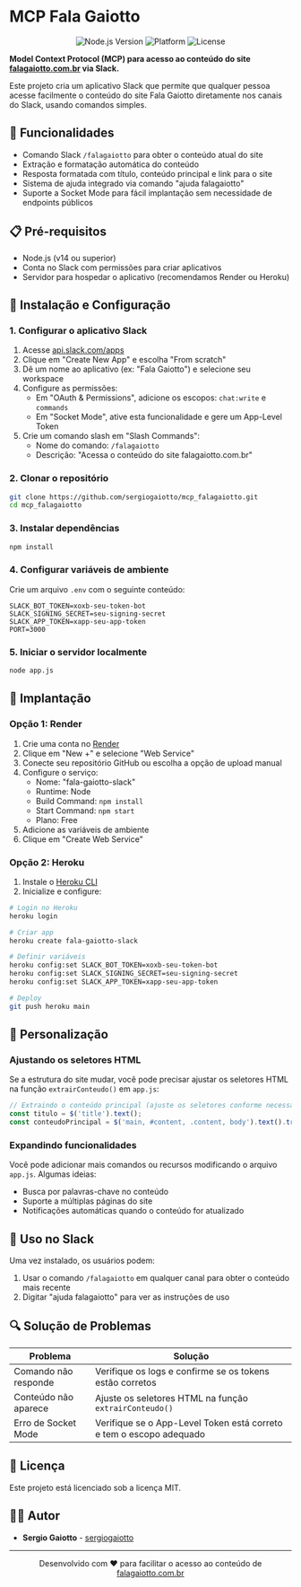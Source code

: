 # MCP Fala Gaiotto

<p align="center">
  <img src="https://img.shields.io/badge/node.js-v14+-green.svg" alt="Node.js Version">
  <img src="https://img.shields.io/badge/platform-slack-4A154B.svg" alt="Platform">
  <img src="https://img.shields.io/badge/license-MIT-blue.svg" alt="License">
</p>

**Model Context Protocol (MCP) para acesso ao conteúdo do site [falagaiotto.com.br](https://www.falagaiotto.com.br) via Slack.**

Este projeto cria um aplicativo Slack que permite que qualquer pessoa acesse facilmente o conteúdo do site Fala Gaiotto diretamente nos canais do Slack, usando comandos simples.

## 🚀 Funcionalidades

- Comando Slack `/falagaiotto` para obter o conteúdo atual do site
- Extração e formatação automática do conteúdo
- Resposta formatada com título, conteúdo principal e link para o site
- Sistema de ajuda integrado via comando "ajuda falagaiotto"
- Suporte a Socket Mode para fácil implantação sem necessidade de endpoints públicos

## 📋 Pré-requisitos

- Node.js (v14 ou superior)
- Conta no Slack com permissões para criar aplicativos
- Servidor para hospedar o aplicativo (recomendamos Render ou Heroku)

## 🔧 Instalação e Configuração

### 1. Configurar o aplicativo Slack

1. Acesse [api.slack.com/apps](https://api.slack.com/apps)
2. Clique em "Create New App" e escolha "From scratch"
3. Dê um nome ao aplicativo (ex: "Fala Gaiotto") e selecione seu workspace
4. Configure as permissões:
   - Em "OAuth & Permissions", adicione os escopos: `chat:write` e `commands`
   - Em "Socket Mode", ative esta funcionalidade e gere um App-Level Token
5. Crie um comando slash em "Slash Commands":
   - Nome do comando: `/falagaiotto`
   - Descrição: "Acessa o conteúdo do site falagaiotto.com.br"

### 2. Clonar o repositório

```bash
git clone https://github.com/sergiogaiotto/mcp_falagaiotto.git
cd mcp_falagaiotto
```

### 3. Instalar dependências

```bash
npm install
```

### 4. Configurar variáveis de ambiente

Crie um arquivo `.env` com o seguinte conteúdo:

```
SLACK_BOT_TOKEN=xoxb-seu-token-bot
SLACK_SIGNING_SECRET=seu-signing-secret
SLACK_APP_TOKEN=xapp-seu-app-token
PORT=3000
```

### 5. Iniciar o servidor localmente

```bash
node app.js
```

## 🚢 Implantação

### Opção 1: Render

1. Crie uma conta no [Render](https://render.com/)
2. Clique em "New +" e selecione "Web Service"
3. Conecte seu repositório GitHub ou escolha a opção de upload manual
4. Configure o serviço:
   - Nome: "fala-gaiotto-slack"
   - Runtime: Node
   - Build Command: `npm install`
   - Start Command: `npm start`
   - Plano: Free
5. Adicione as variáveis de ambiente
6. Clique em "Create Web Service"

### Opção 2: Heroku

1. Instale o [Heroku CLI](https://devcenter.heroku.com/articles/heroku-cli)
2. Inicialize e configure:

```bash
# Login no Heroku
heroku login

# Criar app
heroku create fala-gaiotto-slack

# Definir variáveis
heroku config:set SLACK_BOT_TOKEN=xoxb-seu-token-bot
heroku config:set SLACK_SIGNING_SECRET=seu-signing-secret
heroku config:set SLACK_APP_TOKEN=xapp-seu-app-token

# Deploy
git push heroku main
```

## 🧰 Personalização

### Ajustando os seletores HTML

Se a estrutura do site mudar, você pode precisar ajustar os seletores HTML na função `extrairConteudo()` em `app.js`:

```javascript
// Extraindo o conteúdo principal (ajuste os seletores conforme necessário)
const titulo = $('title').text();
const conteudoPrincipal = $('main, #content, .content, body').text().trim();
```

### Expandindo funcionalidades

Você pode adicionar mais comandos ou recursos modificando o arquivo `app.js`. Algumas ideias:

- Busca por palavras-chave no conteúdo
- Suporte a múltiplas páginas do site
- Notificações automáticas quando o conteúdo for atualizado

## 📝 Uso no Slack

Uma vez instalado, os usuários podem:

1. Usar o comando `/falagaiotto` em qualquer canal para obter o conteúdo mais recente
2. Digitar "ajuda falagaiotto" para ver as instruções de uso

## 🔍 Solução de Problemas

| Problema | Solução |
|----------|---------|
| Comando não responde | Verifique os logs e confirme se os tokens estão corretos |
| Conteúdo não aparece | Ajuste os seletores HTML na função `extrairConteudo()` |
| Erro de Socket Mode | Verifique se o App-Level Token está correto e tem o escopo adequado |

## 📄 Licença

Este projeto está licenciado sob a licença MIT.

## 👨‍💻 Autor

* **Sergio Gaiotto** - [sergiogaiotto](https://github.com/sergiogaiotto)

---

<p align="center">Desenvolvido com ❤️ para facilitar o acesso ao conteúdo de <a href="https://www.falagaiotto.com.br">falagaiotto.com.br</a></p>
